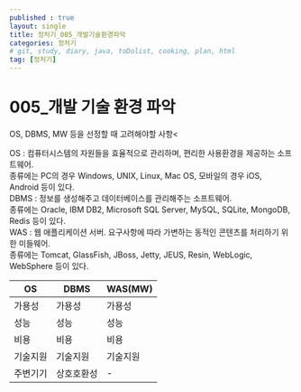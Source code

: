 ```yaml
---
published : true
layout: single
title: 정처기_005_개발기술환경파악
categories: 정처기
# git, study, diary, java, toDolist, cooking, plan, html
tag: [정처기] 
---
```


# 005_개발 기술 환경 파악

OS, DBMS, MW 등을 선정할 때 고려해야할 사항<

OS : 컴퓨터시스템의 자원들을 효율적으로 관리하며, 편리한 사용환경을 제공하는 소프트웨어.  
     종류에는 PC의 경우 Windows, UNIX, Linux, Mac OS, 모바일의 경우 iOS, Android 등이 있다.  
DBMS : 정보를 생성해주고 데이터베이스를 관리해주는 소프트웨어.  
       종류에는 Oracle, IBM DB2, Microsoft SQL Server, MySQL, SQLite, MongoDB, Redis 등이 있다.  
WAS : 웹 애플리케이션 서버. 요구사항에 따라 가변하는 동적인 콘텐츠를 처리하기 위한 미들웨어.  
      종류에는 Tomcat, GlassFish, JBoss, Jetty, JEUS, Resin, WebLogic, WebSphere 등이 있다.  

|OS|DBMS|WAS(MW)|
|--|--|--|
|가용성|가용성|가용성|
|성능|성능|성능|
|비용|비용|비용|
|기술지원|기술지원|기술지원|
|주변기기|상호호환성|-|
